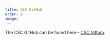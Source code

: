 ```yaml
---
title: CSC GitHub
order: 9
image:
---
```


The CSC GitHub can be found here – <a href="https://github.com/GSTT-CSC/">CSC Github</a>.